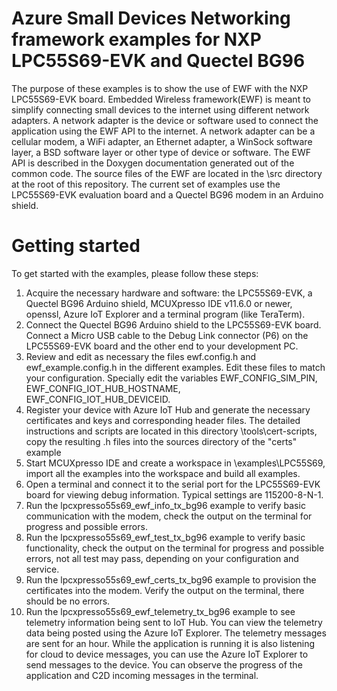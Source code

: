 # Azure Small Devices Networking framework examples for NXP LPC55S69-EVK and Quectel BG96
The purpose of these examples is to show the use of EWF with the NXP LPC55S69-EVK board.
Embedded Wireless framework(EWF) is meant to simplify connecting small devices to the internet using different network adapters.
A network adapter is the device or software used to connect the application using the EWF API to the internet.
A network adapter can be a cellular modem, a WiFi adapter, an Ethernet adapter, a WinSock software layer, a BSD software layer or other type of device or software.
The EWF API is described in the Doxygen documentation generated out of the common code.
The source files of the EWF are located in the \src directory at the root of this repository.
The current set of examples use the LPC55S69-EVK evaluation board and a Quectel BG96 modem in an Arduino shield.

# Getting started
To get started with the examples, please follow these steps:
1. Acquire the necessary hardware and software: the LPC55S69-EVK, a Quectel BG96 Arduino shield, MCUXpresso IDE v11.6.0 or newer, openssl, Azure IoT Explorer and a terminal program (like TeraTerm).
2. Connect the Quectel BG96 Arduino shield to the LPC55S69-EVK board. Connect a Micro USB cable to the Debug Link connector (P6) on the LPC55S69-EVK board and the other end to your development PC.
3. Review and edit as necessary the files ewf.config.h and ewf_example.config.h in the different examples. Edit these files to match your configuration. Specially edit the variables EWF_CONFIG_SIM_PIN, EWF_CONFIG_IOT_HUB_HOSTNAME, EWF_CONFIG_IOT_HUB_DEVICEID.
4. Register your device with Azure IoT Hub and generate the necessary certificates and keys and corresponding header files. The detailed instructions and scripts are located in this directory \tools\cert-scripts, copy the resulting .h files into the sources directory of the "certs" example
5. Start MCUXpresso IDE and create a workspace in \examples\LPC55S69, import all the examples into the workspace and build all examples.
6. Open a terminal and connect it to the serial port for the LPC55S69-EVK board for viewing debug information. Typical settings are 115200-8-N-1.
7. Run the lpcxpresso55s69_ewf_info_tx_bg96 example to verify basic communication with the modem, check the output on the terminal for progress and possible errors.
8. Run the lpcxpresso55s69_ewf_test_tx_bg96 example to verify basic functionality, check the output on the terminal for progress and possible errors, not all test may pass, depending on your configuration and service.
9. Run the lpcxpresso55s69_ewf_certs_tx_bg96 example to provision the certificates into the modem. Verify the output on the terminal, there should be no errors.
10. Run the lpcxpresso55s69_ewf_telemetry_tx_bg96 example to see telemetry information being sent to IoT Hub. You can view the telemetry data being posted using the Azure IoT Explorer. The telemetry messages are sent for an hour. While the application is running it is also listening for cloud to device messages, you can use the Azure IoT Explorer to send messages to the device. You can observe the progress of the application and C2D incoming messages in the terminal.
